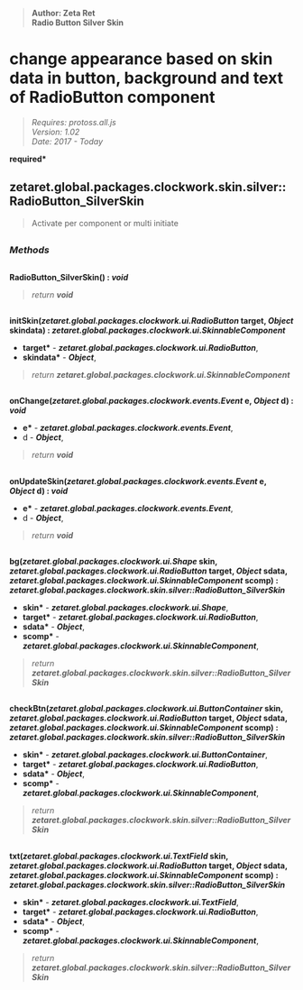 > __Author: Zeta Ret__  
> __Radio Button Silver Skin__  
# change appearance based on skin data in button, background and text of RadioButton component  
> *Requires: protoss.all.js*  
> *Version: 1.02*  
> *Date: 2017 - Today*  

__required*__

## zetaret.global.packages.clockwork.skin.silver::RadioButton_SilverSkin  
>Activate per component or multi initiate  


##  
### *Methods*  

##  
__RadioButton\_SilverSkin() : *void*__  
  
> *return __void__*  

##  
__initSkin(*zetaret.global.packages.clockwork.ui.RadioButton* target, *Object* skindata) : *zetaret.global.packages.clockwork.ui.SkinnableComponent*__  
  
- __target*__ - __*zetaret.global.packages.clockwork.ui.RadioButton*__,   
- __skindata*__ - __*Object*__,   
> *return __zetaret.global.packages.clockwork.ui.SkinnableComponent__*  

##  
__onChange(*zetaret.global.packages.clockwork.events.Event* e, *Object* d) : *void*__  
  
- __e*__ - __*zetaret.global.packages.clockwork.events.Event*__,   
- d - __*Object*__,   
> *return __void__*  

##  
__onUpdateSkin(*zetaret.global.packages.clockwork.events.Event* e, *Object* d) : *void*__  
  
- __e*__ - __*zetaret.global.packages.clockwork.events.Event*__,   
- d - __*Object*__,   
> *return __void__*  

##  
__bg(*zetaret.global.packages.clockwork.ui.Shape* skin, *zetaret.global.packages.clockwork.ui.RadioButton* target, *Object* sdata, *zetaret.global.packages.clockwork.ui.SkinnableComponent* scomp) : *zetaret.global.packages.clockwork.skin.silver::RadioButton_SilverSkin*__  
  
- __skin*__ - __*zetaret.global.packages.clockwork.ui.Shape*__,   
- __target*__ - __*zetaret.global.packages.clockwork.ui.RadioButton*__,   
- __sdata*__ - __*Object*__,   
- __scomp*__ - __*zetaret.global.packages.clockwork.ui.SkinnableComponent*__,   
> *return __zetaret.global.packages.clockwork.skin.silver::RadioButton_SilverSkin__*  

##  
__checkBtn(*zetaret.global.packages.clockwork.ui.ButtonContainer* skin, *zetaret.global.packages.clockwork.ui.RadioButton* target, *Object* sdata, *zetaret.global.packages.clockwork.ui.SkinnableComponent* scomp) : *zetaret.global.packages.clockwork.skin.silver::RadioButton_SilverSkin*__  
  
- __skin*__ - __*zetaret.global.packages.clockwork.ui.ButtonContainer*__,   
- __target*__ - __*zetaret.global.packages.clockwork.ui.RadioButton*__,   
- __sdata*__ - __*Object*__,   
- __scomp*__ - __*zetaret.global.packages.clockwork.ui.SkinnableComponent*__,   
> *return __zetaret.global.packages.clockwork.skin.silver::RadioButton_SilverSkin__*  

##  
__txt(*zetaret.global.packages.clockwork.ui.TextField* skin, *zetaret.global.packages.clockwork.ui.RadioButton* target, *Object* sdata, *zetaret.global.packages.clockwork.ui.SkinnableComponent* scomp) : *zetaret.global.packages.clockwork.skin.silver::RadioButton_SilverSkin*__  
  
- __skin*__ - __*zetaret.global.packages.clockwork.ui.TextField*__,   
- __target*__ - __*zetaret.global.packages.clockwork.ui.RadioButton*__,   
- __sdata*__ - __*Object*__,   
- __scomp*__ - __*zetaret.global.packages.clockwork.ui.SkinnableComponent*__,   
> *return __zetaret.global.packages.clockwork.skin.silver::RadioButton_SilverSkin__*  

